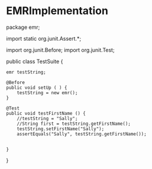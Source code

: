 # EMRImplementation

package emr;

import static org.junit.Assert.*;

import org.junit.Before;
import org.junit.Test;

public class TestSuite {

	emr testString;

	@Before
	public void setUp ( ) {
		testString = new emr();
	}
	
	@Test 
	public void testFirstName () {
		//testString = "Sally";
		//String first = testString.getFirstName();
		testString.setFirstName("Sally");
		assertEquals("Sally", testString.getFirstName());
		
	
	}

	

}
